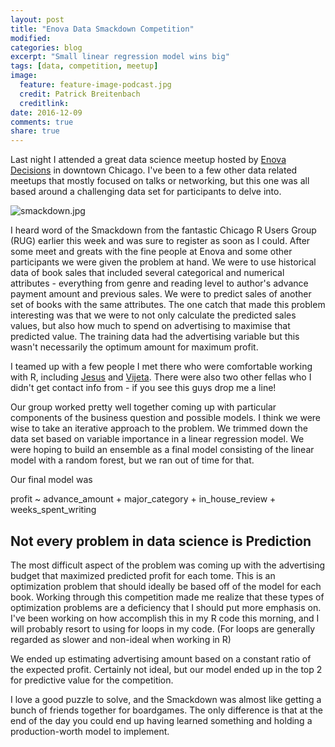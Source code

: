 ```yaml
---
layout: post
title: "Enova Data Smackdown Competition"
modified:
categories: blog
excerpt: "Small linear regression model wins big"
tags: [data, competition, meetup]
image:
  feature: feature-image-podcast.jpg
  credit: Patrick Breitenbach
  creditlink: 
date: 2016-12-09
comments: true
share: true
---
```


Last night I attended a great data science meetup hosted by [Enova Decisions](https://www.enovadecisions.com/) in downtown Chicago. I've been to a few other data related meetups that mostly focused on talks or networking, but this one was all based around a challenging data set for participants to delve into. 

![smackdown.jpg]({{site.url}}/images/smackdown.jpg) 

I heard word of the Smackdown from the fantastic Chicago R Users Group (RUG) earlier this week and was sure to register as soon as I could. After some meet and greats with the fine people at Enova and some other participants we were given the problem at hand. We were to use historical data of book sales that included several categorical and numerical attributes - everything from genre and reading level to author's advance payment amount and previous sales. We were to predict sales of another set of books with the same attributes. The one catch that made this problem interesting was that we were to not only calculate the predicted sales values, but also how much to spend on advertising to maximise that predicted value. The training data had the advertising variable but this wasn't necessarily the optimum amount for maximum profit. 

I teamed up with a few people I met there who were comfortable working with R, including [Jesus](https://www.linkedin.com/in/jesuscampos1908) and [Vijeta](https://www.linkedin.com/in/vijetashah). There were also two other fellas who I didn't get contact info from - if you see this guys drop me a line! 

Our group worked pretty well together coming up with particular components of the business question and possible models. I think we were wise to take an iterative approach to the problem. We trimmed down the data set based on variable importance in a linear regression model. We were hoping to build an ensemble as a final model consisting of the linear model with a random forest, but we ran out of time for that. 

Our final model was 

profit ~ advance_amount + major_category + in_house_review + weeks_spent_writing

## Not every problem in data science is Prediction

The most difficult aspect of the problem was coming up with the advertising budget that maximized predicted profit for each tome. This is an optimization problem that should ideally be based off of the model for each book. Working through this competition made me realize that these types of optimization problems are a deficiency that I should put more emphasis on. I've been working on how accomplish this in my R code this morning, and I will probably resort to using for loops in my code. (For loops are generally regarded as slower and non-ideal when working in R)

We ended up estimating advertising amount based on a constant ratio of the expected profit. Certainly not ideal, but our model ended up in the top 2 for predictive value for the competition. 

I love a good puzzle to solve, and the Smackdown was almost like getting a bunch of friends together for boardgames. The only difference is that at the end of the day you could end up having learned something and holding a production-worth model to implement. 